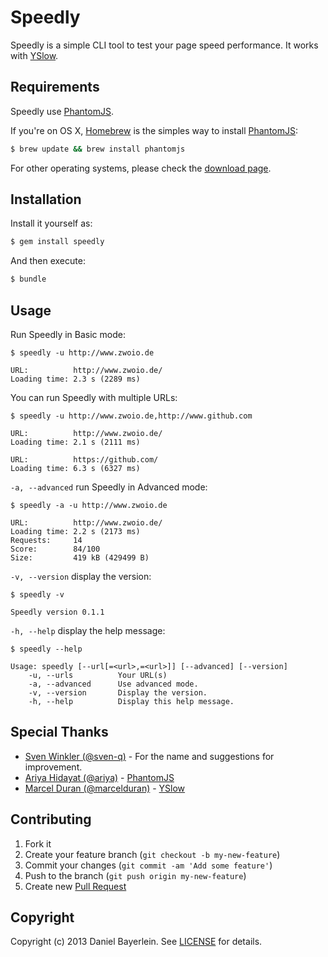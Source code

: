 # Speedly

Speedly is a simple CLI tool to test your page speed performance. It works with
[YSlow](https://github.com/marcelduran/yslow).

## Requirements

Speedly use [PhantomJS](https://github.com/ariya/phantomjs).

If you're on OS X, [Homebrew](https://github.com/mxcl/homebrew) is the simples way to install
[PhantomJS](https://github.com/ariya/phantomjs):

``` bash
$ brew update && brew install phantomjs
```

For other operating systems, please check the
[download page](http://phantomjs.org/download.html).

## Installation

Install it yourself as:

``` bash
$ gem install speedly
```

And then execute:

``` bash
$ bundle
```

## Usage

Run Speedly in Basic mode:

```
$ speedly -u http://www.zwoio.de

URL:          http://www.zwoio.de/
Loading time: 2.3 s (2289 ms)
```

You can run Speedly with multiple URLs:

```
$ speedly -u http://www.zwoio.de,http://www.github.com

URL:          http://www.zwoio.de/
Loading time: 2.1 s (2111 ms)

URL:          https://github.com/
Loading time: 6.3 s (6327 ms)
```

`-a, --advanced` run Speedly in Advanced mode:

```
$ speedly -a -u http://www.zwoio.de

URL:          http://www.zwoio.de/
Loading time: 2.2 s (2173 ms)
Requests:     14
Score:        84/100
Size:         419 kB (429499 B)
```

`-v, --version` display the version:

```
$ speedly -v

Speedly version 0.1.1
```

`-h, --help` display the help message:

```
$ speedly --help

Usage: speedly [--url[=<url>,=<url>]] [--advanced] [--version]
    -u, --urls          Your URL(s)
    -a, --advanced      Use advanced mode.
    -v, --version       Display the version.
    -h, --help          Display this help message.
```

## Special Thanks

* [Sven Winkler (@sven-q)](https://github.com/sven-q) - For the name and suggestions for
improvement.
* [Ariya Hidayat (@ariya)](https://github.com/ariya) - [PhantomJS](https://github.com/ariya/phantomjs)
* [Marcel Duran (@marcelduran)](https://github.com/marcelduran) - [YSlow](https://github.com/marcelduran/yslow)

## Contributing

1. Fork it
2. Create your feature branch (`git checkout -b my-new-feature`)
3. Commit your changes (`git commit -am 'Add some feature'`)
4. Push to the branch (`git push origin my-new-feature`)
5. Create new [Pull Request](../../pull/new/master)

## Copyright

Copyright (c) 2013 Daniel Bayerlein. See [LICENSE](LICENSE) for details.
